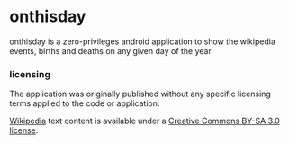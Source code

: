 # onthisday

onthisday is a zero-privileges android application to show the wikipedia events, births and deaths on any given day of the year

### licensing

The application was originally published without any specific licensing terms applied to the code or application.

[Wikipedia](https://en.wikipedia.org/) text content is available under a [Creative Commons BY-SA 3.0 license](https://creativecommons.org/licenses/by-sa/3.0/).
